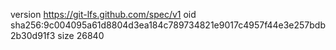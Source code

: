 version https://git-lfs.github.com/spec/v1
oid sha256:9c004095a61d8804d3ea184c789734821e9017c4957f44e3e257bdb2b30d91f3
size 26840
